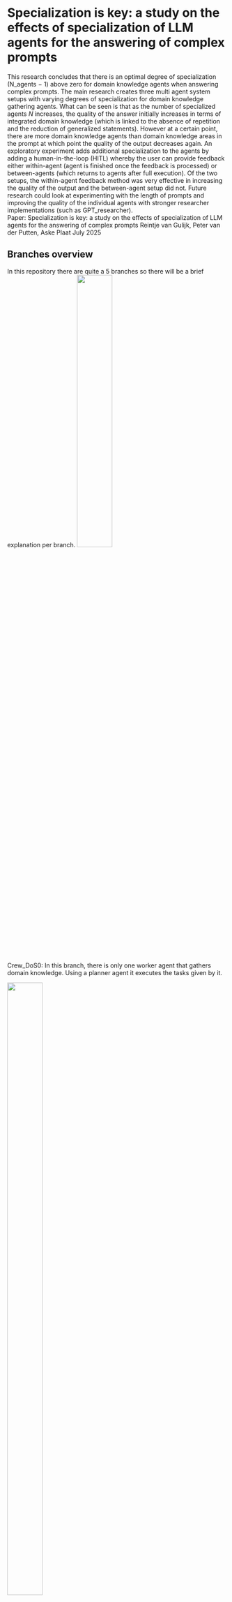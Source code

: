 # Specialization is key: a study on the effects of specialization of LLM agents for the answering of complex prompts

This research concludes that there is an optimal degree of specialization (N_agents − 1) above zero for domain knowledge agents when answering complex prompts. The main research creates three multi agent system setups with varying degrees of specialization for domain knowledge gathering agents. What can be seen is that as the number of specialized agents $N$ increases, the quality of the answer initially increases in terms of integrated domain knowledge (which is linked to the absence of repetition and the reduction of generalized statements). However at a certain point, there are more domain knowledge agents than domain knowledge areas in the prompt at which point the quality of the output decreases again. An exploratory experiment adds additional specialization to the agents by adding a human-in-the-loop (HITL) whereby the user can provide feedback either within-agent (agent is finished once the feedback is processed) or between-agents (which returns to agents after full execution). Of the two setups, the within-agent feedback method was very effective in increasing the quality of the output and the between-agent setup did not. Future research could look at experimenting with the length of prompts and improving the quality of the individual agents with stronger researcher implementations (such as GPT_researcher).  
    Paper:  Specialization is key: a study on the effects of specialization of LLM agents for the answering of complex prompts
            Reintje van Gulijk, Peter van der Putten, Aske Plaat
            July 2025

## Branches overview
In this repository there are quite a 5 branches so there will be a brief explanation per branch.
<img src="https://github.com/user-attachments/assets/f4d1d7fd-7f19-42a6-b609-889f56d65c9d" width=40% height=40%>


Crew_DoS0: In this branch, there is only one worker agent that gathers domain knowledge. Using a planner agent it executes the tasks given by it. 

<img src="https://github.com/user-attachments/assets/c44c58c8-abf1-4447-9fba-58182a07aae5" width=40% height=60%>

Crew_DoS2: There are three specialized domain knowledge agents. One is a process mining expert, one is a company expert and one is a process expert. 
<img src="https://github.com/user-attachments/assets/c7dbeefe-e56b-48aa-9507-9140f7515325" width=50% height=50%>

Crew_DoS4: There are five specialized domain knowledge agents. See the image for the roles. 
![Schermafbeelding 2025-05-30 212415](https://github.com/user-attachments/assets/84e22037-6152-4fcf-a912-17527e81bb67)

Crew_DoS2_HITL: Adding extra specialization by allowing the human user to input feedback after an agent is completed. The agent can be rerun as many times as the user wants. You cannot hop back to an agent that was executed before.

Flow_DoS_HITL: Using a different coding structure altogether, the human-in-the-loop can rerun entire agents. The image below is of the automatically generated image with the use of the function .plot("FlowPlot.html")

<img src="https://github.com/user-attachments/assets/cf6e4be5-1eef-452f-8136-4f626bcfdf8c" width=25% height=50%>


## Folder structure

Event_Logs:
There are five event logs that can be found in the different branches, they are BPI_Challenge_2013_incidents.xes, AP_event_log_26052023.csv,O2C.csv, PrepaidTravelCost.xes and purchase_to_pay_event_log.csv.

One of the event log files named BPI_Challenge_2017.xes is not found in the files because it is too large to store, it can be found on https://data.4tu.nl/articles/dataset/BPI_Challenge_2017/12696884 if you want to reproduce the results.

Prototype: contains the code of the PoC
Experiments: contains the setup and outputs of the conducted experiments

## Architecture
## ⚙️ Getting Started
### Installation

1. Install Python 3.11 or later. Guide.

2. Clone the project and navigate to the directory:

`git clone https://github.com/assafelovic/gpt-researcher.git
cd gpt-researcher`

3. Set up API keys by exporting them or storing them in a .env file.

`export OPENAI_API_KEY={Your OpenAI API Key here}
export TAVILY_API_KEY={Your Tavily API Key here}`

4. Install dependencies and start the server:

`pip install -r requirements.txt
python -m uvicorn main:app --reload`

Visit http://localhost:8000 to start.

## ✉️ Support / Contact us

    Bachelor thesis student email: s3291480@vuw.leidenuniv.nl
    Thesis Supervisor: Peter van der Putten - LIACS - Leiden University

This project, GPT Researcher, is an experimental application and is provided "as-is" without any warranty, express or implied. We are sharing codes for academic purposes under the Apache 2 license. Nothing herein is academic advice, and NOT a recommendation to use in academic or research papers.

Our view on unbiased research claims:

    
